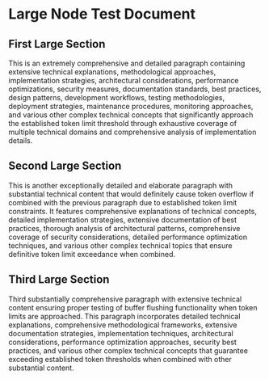 # Large Node Test Document

## First Large Section

This is an extremely comprehensive and detailed paragraph containing extensive technical explanations, methodological approaches, implementation strategies, architectural considerations, performance optimizations, security measures, documentation standards, best practices, design patterns, development workflows, testing methodologies, deployment strategies, maintenance procedures, monitoring approaches, and various other complex technical concepts that significantly approach the established token limit threshold through exhaustive coverage of multiple technical domains and comprehensive analysis of implementation details.

## Second Large Section

This is another exceptionally detailed and elaborate paragraph with substantial technical content that would definitely cause token overflow if combined with the previous paragraph due to established token limit constraints. It features comprehensive explanations of technical concepts, detailed implementation strategies, extensive documentation of best practices, thorough analysis of architectural patterns, comprehensive coverage of security considerations, detailed performance optimization techniques, and various other complex technical topics that ensure definitive token limit exceedance when combined.

## Third Large Section

Third substantially comprehensive paragraph with extensive technical content ensuring proper testing of buffer flushing functionality when token limits are approached. This paragraph incorporates detailed technical explanations, comprehensive methodological frameworks, extensive documentation strategies, implementation techniques, architectural considerations, performance optimization approaches, security best practices, and various other complex technical concepts that guarantee exceeding established token thresholds when combined with other substantial content.